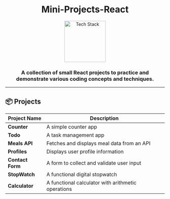 <h1 align="center">
  <br>
  Mini-Projects-React
  <br>
</h1>

<div align="center">
  <a href="https://github.com/kavindu-dilshan">
    <img src="https://skillicons.dev/icons?i=js,react,github" alt="Tech Stack" width="130">
  </a>
</div>

<h3 align="center">
  A collection of small React projects to practice and demonstrate various coding concepts and techniques.
</h3>

---

## 📦 Projects

| Project Name     | Description                                |
| ---------------- | ------------------------------------------ |
| **Counter**      | A simple counter app                       |
| **Todo**         | A task management app                      |
| **Meals API**    | Fetches and displays meal data from an API |
| **Profiles**     | Displays user profile information          |
| **Contact Form** | A form to collect and validate user input  |
| **StopWatch**    | A functional digital stopwatch             |
| **Calculator**   | A functional calculator with arithmetic operations |

<!--
Starting a React project locally
Components
What is JSX
Fragment
Lists in React.js, Rendering Lists of Data, Lists and Keys
What are Props in React.js
What is Conditional Rendering in React
What are Events in React.js
State & Hooks Introduction
useState
What is React Portal
children
Class-based vs Functional Components
Error Boundary
Lifecycle Events
What is useEffect
Single Page Applications, Routing
Layouts
TanStack Router
useRef
Rolling up the state, unoptimal re-renders
Prop Drilling
Context API
Zustand
[useReducer](https://youtu.be/BNB-Q5yI-_o?si=f1_NthQLgTmKFXXO)
Custom Hooks
-->

